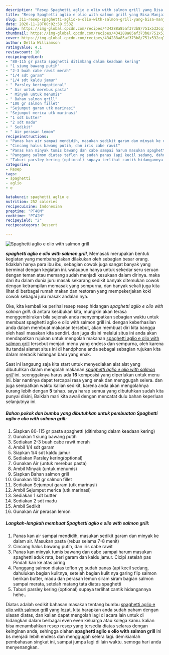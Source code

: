 ```yaml
---
description: "Resep Spaghetti aglio e olio with salmon grill yang Bisa Manjain Lidah"
title: "Resep Spaghetti aglio e olio with salmon grill yang Bisa Manjain Lidah"
slug: 311-resep-spaghetti-aglio-e-olio-with-salmon-grill-yang-bisa-manjain-lidah
date: 2020-11-28T00:02:58.553Z
image: https://img-global.cpcdn.com/recipes/434288a85af373b8/751x532cq70/spaghetti-aglio-e-olio-with-salmon-grill-foto-resep-utama.jpg
thumbnail: https://img-global.cpcdn.com/recipes/434288a85af373b8/751x532cq70/spaghetti-aglio-e-olio-with-salmon-grill-foto-resep-utama.jpg
cover: https://img-global.cpcdn.com/recipes/434288a85af373b8/751x532cq70/spaghetti-aglio-e-olio-with-salmon-grill-foto-resep-utama.jpg
author: Della Williamson
ratingvalue: 4.1
reviewcount: 10
recipeingredient:
- "80-115 gr pasta spaghetti ditimbang dalam keadaan kering"
- "1 siung bawang putih"
- "2-3 buah cabe rawit merah"
- "1/4 sdt garam"
- "1/4 sdt kaldu jamur"
- " Parsley keringoptional"
- " Air untuk merebus pasta"
- " Minyak untuk menumis"
- " Bahan salmon grill"
- "100 gr salmon fillet"
- "Sejumput garam utk marinasi"
- "Sejumput merica utk marinasi"
- "1 sdt butter"
- "2 sdt madu"
- " Sedikit"
- " Air perasan lemon"
recipeinstructions:
- "Panas kan air sampai mendidih, masukan sedikit garam dan minyak ke dalam air. Masukan pasta (rebus selama 7-8 menit)"
- "Cincang halus bawang putih, dan iris cabe rawit"
- "Panas kan minyak tumis bawang dan cabe sampai harum masukan spaghetti aduk rata, beri garam dan kaldu jamur. Cicipi setelah pas Pindah kan ke atas piring"
- "Panggang salmon diatas teflon yg sudah panas (api kecil sedang, dahulukan bagian kulitnya, setelah bagian kulit nya garing flip salmon berikan butter, madu dan perasan lemon siram siram bagian salmon sampai merata, setelah matang tata diatas spaghetti"
- "Taburi parsley kering (optional) supaya terlihat cantik hidangannya hehe.."
categories:
- Resep
tags:
- spaghetti
- aglio
- e

katakunci: spaghetti aglio e 
nutrition: 252 calories
recipecuisine: Indonesian
preptime: "PT40M"
cooktime: "PT42M"
recipeyield: "2"
recipecategory: Dessert

---
```



![Spaghetti aglio e olio with salmon grill](https://img-global.cpcdn.com/recipes/434288a85af373b8/751x532cq70/spaghetti-aglio-e-olio-with-salmon-grill-foto-resep-utama.jpg)

<b><i>spaghetti aglio e olio with salmon grill</i></b>, Memasak merupakan bentuk kegiatan yang membahagiakan dilakukan oleh sebagian besar orang. tidaklah hanya para ibu ibu, sebagian cowok juga sangat banyak yang berminat dengan kegiatan ini. walaupun hanya untuk sekedar seru seruan dengan teman atau memang sudah menjadi kesukaan dalam dirinya. maka dari itu dalam dunia juru masak sekarang sedikit banyak ditemukan cowok dengan ketrampilan memasak yang sempurna, dan banyak sekali juga kita lihat di berbagai rumah makan dan restoran yang mempekerjakan koki cowok sebagai juru masak andalan nya.



Oke, kita kembali ke perihal resep resep hidangan <i>spaghetti aglio e olio with salmon grill</i>. di antara kesibukan kita, mungkin akan terasa menggembirakan bila sejenak anda menyempatkan sebagian waktu untuk membuat spaghetti aglio e olio with salmon grill ini. dengan keberhasilan anda dalam membuat makanan tersebut, akan membuat diri kita bangga oleh hasil masakan kita sendiri. dan juga disini melalui situs ini anda akan mendapatkan rujukan untuk mengolah makanan <u>spaghetti aglio e olio with salmon grill</u> tersebut menjadi menu yang endess dan sempurna, oleh karena itu tandai alamat situs ini di handphone anda sebagai sebagian rujukan kita dalam meracik hidangan baru yang enak.


Saat ini langsung saja kita start untuk menyediakan alat alat yang dibutuhkan dalam mengolah makanan <u><i>spaghetti aglio e olio with salmon grill</i></u> ini. seenggaknya harus ada <b>16</b> komposisi yang diperlukan untuk menu ini. biar nantinya dapat tercapai rasa yang enak dan menggugah selera. dan juga sempatkan waktu kalian sedikit, karena anda akan mengolahnya kurang lebih dengan <b>5</b> tahap. saya harap semua yang dibutuhkan sudah kita punyai disini, Baiklah mari kita awali dengan mencatat dulu bahan keperluan selanjutnya ini.

<!--inarticleads1-->

##### Bahan pokok dan bumbu yang dibutuhkan untuk pembuatan Spaghetti aglio e olio with salmon grill:

1. Siapkan 80-115 gr pasta spaghetti (ditimbang dalam keadaan kering)
1. Gunakan 1 siung bawang putih
1. Sediakan 2-3 buah cabe rawit merah
1. Ambil 1/4 sdt garam
1. Siapkan 1/4 sdt kaldu jamur
1. Sediakan  Parsley kering(optional)
1. Gunakan  Air (untuk merebus pasta)
1. Ambil  Minyak (untuk menumis)
1. Siapkan  Bahan salmon grill
1. Gunakan 100 gr salmon fillet
1. Sediakan Sejumput garam (utk marinasi)
1. Ambil Sejumput merica (utk marinasi)
1. Sediakan 1 sdt butter
1. Sediakan 2 sdt madu
1. Ambil  Sedikit
1. Gunakan  Air perasan lemon




<!--inarticleads2-->

##### Langkah-langkah membuat Spaghetti aglio e olio with salmon grill:

1. Panas kan air sampai mendidih, masukan sedikit garam dan minyak ke dalam air. Masukan pasta (rebus selama 7-8 menit)
1. Cincang halus bawang putih, dan iris cabe rawit
1. Panas kan minyak tumis bawang dan cabe sampai harum masukan spaghetti aduk rata, beri garam dan kaldu jamur. Cicipi setelah pas Pindah kan ke atas piring
1. Panggang salmon diatas teflon yg sudah panas (api kecil sedang, dahulukan bagian kulitnya, setelah bagian kulit nya garing flip salmon berikan butter, madu dan perasan lemon siram siram bagian salmon sampai merata, setelah matang tata diatas spaghetti
1. Taburi parsley kering (optional) supaya terlihat cantik hidangannya hehe..




Diatas adalah sedikit bahasan masakan tentang bumbu <u>spaghetti aglio e olio with salmon grill</u> yang lezat. kita harapkan anda sudah paham dengan ulasan diatas, dan kalian dapat mengolah lagi di acara lain untuk di hidangkan dalam berbagai even even keluarga atau kolega kamu. kalian bisa menambahkan resep resep yang tersedia diatas selaras dengan keinginan anda, sehingga olahan <b>spaghetti aglio e olio with salmon grill</b> ini bs menjadi lebih endess dan menggugah selera lagi. demikianlah pembahasan singkat ini, sampai jumpa lagi di lain waktu. semoga hari anda menyenangkan.
